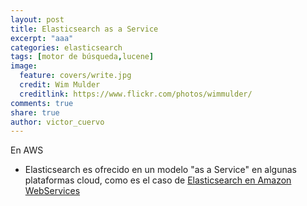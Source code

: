 ```yaml
---
layout: post
title: Elasticsearch as a Service
excerpt: "aaa"
categories: elasticsearch
tags: [motor de búsqueda,lucene]
image:
  feature: covers/write.jpg
  credit: Wim Mulder
  creditlink: https://www.flickr.com/photos/wimmulder/
comments: true
share: true
author: victor_cuervo
---
```


En AWS
* Elasticsearch es ofrecido en un modelo "as a Service" en algunas plataformas cloud, como es el caso de [Elasticsearch en Amazon WebServices](https://aws.amazon.com/elasticsearch-service/)
